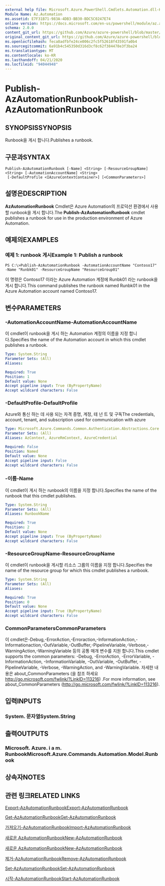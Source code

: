 ```yaml
---
external help file: Microsoft.Azure.PowerShell.Cmdlets.Automation.dll-Help.xml
Module Name: Az.Automation
ms.assetid: E7F31B71-983A-4DB3-BB30-BDC5C0247E74
online version: https://docs.microsoft.com/en-us/powershell/module/az.automation/publish-azautomationrunbook
schema: 2.0.0
content_git_url: https://github.com/Azure/azure-powershell/blob/master/src/Automation/Automation/help/Publish-AzAutomationRunbook.md
original_content_git_url: https://github.com/Azure/azure-powershell/blob/master/src/Automation/Automation/help/Publish-AzAutomationRunbook.md
ms.openlocfilehash: feca8adfbfe24ce006c2fc5f52618f43591fa0b4
ms.sourcegitcommit: 6a91b4c545350d316d3cf8c62f384478e3f3ba24
ms.translationtype: MT
ms.contentlocale: ko-KR
ms.lasthandoff: 04/21/2020
ms.locfileid: "94044948"
---
```

# <span data-ttu-id="258d4-101">Publish-AzAutomationRunbook</span><span class="sxs-lookup"><span data-stu-id="258d4-101">Publish-AzAutomationRunbook</span></span>

## <span data-ttu-id="258d4-102">SYNOPSIS</span><span class="sxs-lookup"><span data-stu-id="258d4-102">SYNOPSIS</span></span>
<span data-ttu-id="258d4-103">Runbook을 게시 합니다.</span><span class="sxs-lookup"><span data-stu-id="258d4-103">Publishes a runbook.</span></span>

## <span data-ttu-id="258d4-104">구문과</span><span class="sxs-lookup"><span data-stu-id="258d4-104">SYNTAX</span></span>

```
Publish-AzAutomationRunbook [-Name] <String> [-ResourceGroupName] <String> [-AutomationAccountName] <String>
 [-DefaultProfile <IAzureContextContainer>] [<CommonParameters>]
```

## <span data-ttu-id="258d4-105">설명은</span><span class="sxs-lookup"><span data-stu-id="258d4-105">DESCRIPTION</span></span>
<span data-ttu-id="258d4-106">**AzAutomationRunbook** Cmdlet은 Azure Automation의 프로덕션 환경에서 사용할 runbook을 게시 합니다.</span><span class="sxs-lookup"><span data-stu-id="258d4-106">The **Publish-AzAutomationRunbook** cmdlet publishes a runbook for use in the production environment of Azure Automation.</span></span>

## <span data-ttu-id="258d4-107">예제의</span><span class="sxs-lookup"><span data-stu-id="258d4-107">EXAMPLES</span></span>

### <span data-ttu-id="258d4-108">예제 1: runbook 게시</span><span class="sxs-lookup"><span data-stu-id="258d4-108">Example 1: Publish a runbook</span></span>
```
PS C:\>Publish-AzAutomationRunbook -AutomationAccountName "Contoso17" -Name "Runbk01" -ResourceGroupName "ResourceGroup01"
```

<span data-ttu-id="258d4-109">이 명령은 Contoso17 이라는 Azure Automation 계정에 Runbk01 라는 runbook을 게시 합니다.</span><span class="sxs-lookup"><span data-stu-id="258d4-109">This command publishes the runbook named Runbk01 in the Azure Automation account named Contoso17.</span></span>

## <span data-ttu-id="258d4-110">변수</span><span class="sxs-lookup"><span data-stu-id="258d4-110">PARAMETERS</span></span>

### <span data-ttu-id="258d4-111">-AutomationAccountName</span><span class="sxs-lookup"><span data-stu-id="258d4-111">-AutomationAccountName</span></span>
<span data-ttu-id="258d4-112">이 cmdlet이 runbook을 게시 하는 Automation 계정의 이름을 지정 합니다.</span><span class="sxs-lookup"><span data-stu-id="258d4-112">Specifies the name of the Automation account in which this cmdlet publishes a runbook.</span></span>

```yaml
Type: System.String
Parameter Sets: (All)
Aliases:

Required: True
Position: 1
Default value: None
Accept pipeline input: True (ByPropertyName)
Accept wildcard characters: False
```

### <span data-ttu-id="258d4-113">-DefaultProfile</span><span class="sxs-lookup"><span data-stu-id="258d4-113">-DefaultProfile</span></span>
<span data-ttu-id="258d4-114">Azure와 통신 하는 데 사용 되는 자격 증명, 계정, 테 넌 트 및 구독</span><span class="sxs-lookup"><span data-stu-id="258d4-114">The credentials, account, tenant, and subscription used for communication with azure</span></span>

```yaml
Type: Microsoft.Azure.Commands.Common.Authentication.Abstractions.Core.IAzureContextContainer
Parameter Sets: (All)
Aliases: AzContext, AzureRmContext, AzureCredential

Required: False
Position: Named
Default value: None
Accept pipeline input: False
Accept wildcard characters: False
```

### <span data-ttu-id="258d4-115">-이름</span><span class="sxs-lookup"><span data-stu-id="258d4-115">-Name</span></span>
<span data-ttu-id="258d4-116">이 cmdlet이 게시 하는 runbook의 이름을 지정 합니다.</span><span class="sxs-lookup"><span data-stu-id="258d4-116">Specifies the name of the runbook that this cmdlet publishes.</span></span>

```yaml
Type: System.String
Parameter Sets: (All)
Aliases: RunbookName

Required: True
Position: 2
Default value: None
Accept pipeline input: True (ByPropertyName)
Accept wildcard characters: False
```

### <span data-ttu-id="258d4-117">-ResourceGroupName</span><span class="sxs-lookup"><span data-stu-id="258d4-117">-ResourceGroupName</span></span>
<span data-ttu-id="258d4-118">이 cmdlet이 runbook을 게시할 리소스 그룹의 이름을 지정 합니다.</span><span class="sxs-lookup"><span data-stu-id="258d4-118">Specifies the name of the resource group for which this cmdlet publishes a runbook.</span></span>

```yaml
Type: System.String
Parameter Sets: (All)
Aliases:

Required: True
Position: 0
Default value: None
Accept pipeline input: True (ByPropertyName)
Accept wildcard characters: False
```

### <span data-ttu-id="258d4-119">CommonParameters</span><span class="sxs-lookup"><span data-stu-id="258d4-119">CommonParameters</span></span>
<span data-ttu-id="258d4-120">이 cmdlet은-Debug,-ErrorAction,-Erroraction,-InformationAction,-Informationaction,-OutVariable,-OutBuffer,-PipelineVariable,-Verbose,-WarningAction,-WarningVariable 등의 공통 매개 변수를 지원 합니다.</span><span class="sxs-lookup"><span data-stu-id="258d4-120">This cmdlet supports the common parameters: -Debug, -ErrorAction, -ErrorVariable, -InformationAction, -InformationVariable, -OutVariable, -OutBuffer, -PipelineVariable, -Verbose, -WarningAction, and -WarningVariable.</span></span> <span data-ttu-id="258d4-121">자세한 내용은 about_CommonParameters (을 참조 하세요 http://go.microsoft.com/fwlink/?LinkID=113216) .</span><span class="sxs-lookup"><span data-stu-id="258d4-121">For more information, see about_CommonParameters (http://go.microsoft.com/fwlink/?LinkID=113216).</span></span>

## <span data-ttu-id="258d4-122">입력</span><span class="sxs-lookup"><span data-stu-id="258d4-122">INPUTS</span></span>

### <span data-ttu-id="258d4-123">System. 문자열</span><span class="sxs-lookup"><span data-stu-id="258d4-123">System.String</span></span>

## <span data-ttu-id="258d4-124">출력</span><span class="sxs-lookup"><span data-stu-id="258d4-124">OUTPUTS</span></span>

### <span data-ttu-id="258d4-125">Microsoft. Azure. i a m. Runbook</span><span class="sxs-lookup"><span data-stu-id="258d4-125">Microsoft.Azure.Commands.Automation.Model.Runbook</span></span>

## <span data-ttu-id="258d4-126">상속자</span><span class="sxs-lookup"><span data-stu-id="258d4-126">NOTES</span></span>

## <span data-ttu-id="258d4-127">관련 링크</span><span class="sxs-lookup"><span data-stu-id="258d4-127">RELATED LINKS</span></span>

[<span data-ttu-id="258d4-128">Export-AzAutomationRunbook</span><span class="sxs-lookup"><span data-stu-id="258d4-128">Export-AzAutomationRunbook</span></span>](./Export-AzAutomationRunbook.md)

[<span data-ttu-id="258d4-129">Get-AzAutomationRunbook</span><span class="sxs-lookup"><span data-stu-id="258d4-129">Get-AzAutomationRunbook</span></span>](./Get-AzAutomationRunbook.md)

[<span data-ttu-id="258d4-130">가져오기-AzAutomationRunbook</span><span class="sxs-lookup"><span data-stu-id="258d4-130">Import-AzAutomationRunbook</span></span>](./Import-AzAutomationRunbook.md)

[<span data-ttu-id="258d4-131">새로운 AzAutomationRunbook</span><span class="sxs-lookup"><span data-stu-id="258d4-131">New-AzAutomationRunbook</span></span>](./New-AzAutomationRunbook.md)

[<span data-ttu-id="258d4-132">새로운 AzAutomationRunbook</span><span class="sxs-lookup"><span data-stu-id="258d4-132">New-AzAutomationRunbook</span></span>](./New-AzAutomationRunbook.md)

[<span data-ttu-id="258d4-133">제거-AzAutomationRunbook</span><span class="sxs-lookup"><span data-stu-id="258d4-133">Remove-AzAutomationRunbook</span></span>](./Remove-AzAutomationRunbook.md)

[<span data-ttu-id="258d4-134">Set-AzAutomationRunbook</span><span class="sxs-lookup"><span data-stu-id="258d4-134">Set-AzAutomationRunbook</span></span>](./Set-AzAutomationRunbook.md)

[<span data-ttu-id="258d4-135">시작-AzAutomationRunbook</span><span class="sxs-lookup"><span data-stu-id="258d4-135">Start-AzAutomationRunbook</span></span>](./Start-AzAutomationRunbook.md)


